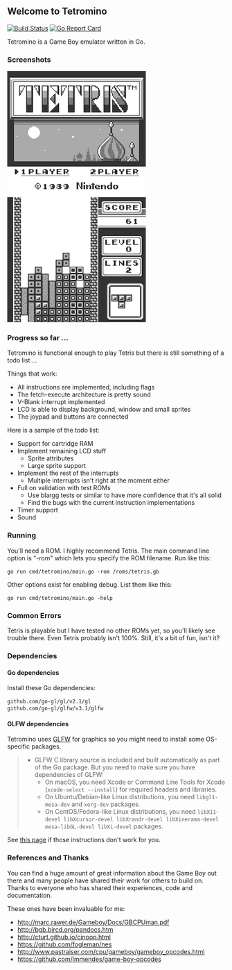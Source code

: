 ## Welcome to Tetromino

[![Build Status](https://travis-ci.org/scottyw/tetromino.svg?branch=master)](https://travis-ci.org/scottyw/tetromino) [![Go Report Card](https://goreportcard.com/badge/github.com/scottyw/tetromino)](https://goreportcard.com/report/github.com/scottyw/tetromino)

Tetromino is a Game Boy emulator written in Go.

### Screenshots

![Tetris home screen](screenshots/tetris-home.png)&nbsp;&nbsp;![Tetris mid-game](screenshots/tetris-game.png)

### Progress so far ...

Tetromino is functional enough to play Tetris but there is still something of a todo list ...

Things that work:

* All instructions are implemented, including flags
* The fetch-execute architecture is pretty sound
* V-Blank interrupt implemented
* LCD is able to display background, window and small sprites
* The joypad and buttons are connected

Here is a sample of the todo list:

* Support for cartridge RAM
* Implement remaining LCD stuff
    * Sprite attributes
    * Large sprite support
* Implement the rest of the interrupts
    * Multiple interrupts isn't right at the moment either
* Full on validation with test ROMs
    * Use blargg tests or similar to have more confidence that it's all solid
    * Find the bugs with the current instruction implementations
* Timer support
* Sound

### Running

You'll need a ROM. I highly recommend Tetris. The main command line option is "-rom" which lets you specify the ROM filename. Run like this:

    go run cmd/tetromino/main.go -rom /roms/tetris.gb

Other options exist for enabling debug. List them like this:

    go run cmd/tetromino/main.go -help

### Common Errors

Tetris is playable but I have tested no other ROMs yet, so you'll likely see trouble there. Even Tetris probably isn't 100%. Still, it's a bit of fun, isn't it?

### Dependencies

#### Go dependencies

Install these Go dependencies:

    github.com/go-gl/gl/v2.1/gl
    github.com/go-gl/glfw/v3.1/glfw

#### GLFW dependencies

Tetromino uses [GLFW](http://www.glfw.org) for graphics so you might need to install some OS-specific packages.

> * GLFW C library source is included and built automatically as part of the Go package. But you need to make sure you have dependencies of GLFW:
> 	* On macOS, you need Xcode or Command Line Tools for Xcode (`xcode-select --install`) for required headers and libraries.
> 	* On Ubuntu/Debian-like Linux distributions, you need `libgl1-mesa-dev` and `xorg-dev` packages.
> 	* On CentOS/Fedora-like Linux distributions, you need `libX11-devel libXcursor-devel libXrandr-devel libXinerama-devel mesa-libGL-devel libXi-devel` packages.

See [this page](https://github.com/go-gl/glfw) if those instructions don't work for you.

### References and Thanks

You can find a huge amount of great information about the Game Boy out there and many people have shared their work for others to build on. Thanks to everyone who has shared their experiences, code and documentation.

These ones have been invaluable for me:
* http://marc.rawer.de/Gameboy/Docs/GBCPUman.pdf
* http://bgb.bircd.org/pandocs.htm
* http://cturt.github.io/cinoop.html
* https://github.com/fogleman/nes
* http://www.pastraiser.com/cpu/gameboy/gameboy_opcodes.html
* https://github.com/lmmendes/game-boy-opcodes
